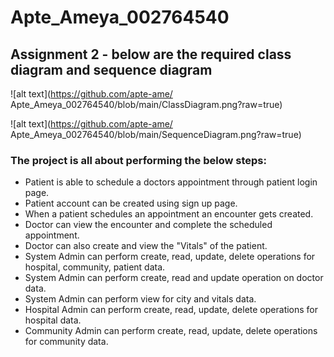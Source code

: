 # Apte_Ameya_002764540

## Assignment 2 - below are the required class diagram and sequence diagram

![alt text](https://github.com/apte-ame/
Apte_Ameya_002764540/blob/main/ClassDiagram.png?raw=true)

![alt text](https://github.com/apte-ame/
Apte_Ameya_002764540/blob/main/SequenceDiagram.png?raw=true)

### The project is all about performing the below steps:

* Patient is able to schedule a doctors appointment through patient login page. 
* Patient account can be created using sign up page.
* When a patient schedules an appointment an encounter gets created.
* Doctor can view the encounter and complete the scheduled appointment.
* Doctor can also create and view the "Vitals" of the patient.
* System Admin can perform create, read, update, delete operations for hospital, community, patient data.
* System Admin can perform create, read and update operation on doctor data.
* System Admin can perform view for city and vitals data.
* Hospital Admin can perform create, read, update, delete operations for hospital data.
* Community Admin can perform create, read, update, delete operations for community data.